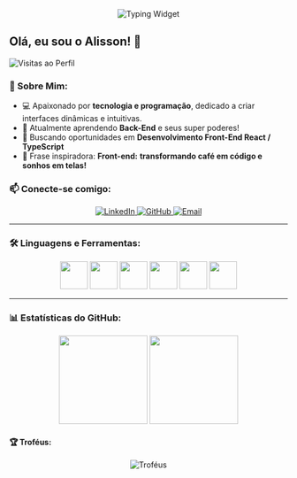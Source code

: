 <div align="center">
  <img src="https://readme-typing-svg.herokuapp.com?font=Fira+Code&pause=1000&color=FF6347&width=435&lines=Bem+vindo(a)+ao+meu+GitHub!🚀💻;Sou+um+Dev+Front-End!❤️👨‍💻;Vamos+construir+algo+incrível+🧱!;<+>In+Code+We+Trust</>💚💻" alt="Typing Widget" />
</div>

## Olá, eu sou o Alisson! 👋

![Visitas ao Perfil](https://komarev.com/ghpvc/?username=alisson&color=blue&style=flat-square)

### 🚀 Sobre Mim:
- 💻 Apaixonado por **tecnologia e programação**, dedicado a criar interfaces dinâmicas e intuitivas.
- 🌱 Atualmente aprendendo **Back-End** e seus super poderes!
- 🎯 Buscando oportunidades em **Desenvolvimento Front-End React / TypeScript**
- 🤡 Frase inspiradora: **Front-end:** **transformando café em código e sonhos em telas!**


### 📫 Conecte-se comigo:
<div align="center">
  <a href="https://linkedin.com/in/alissonooliveira" target="_blank">
    <img src="https://img.shields.io/badge/LinkedIn-blue?style=for-the-badge&logo=linkedin&logoColor=white" alt="LinkedIn"/>
  </a>
  <a href="https://github.com/alissonooliveiraofc/" target="_blank">
    <img src="https://img.shields.io/badge/GitHub-black?style=for-the-badge&logo=github&logoColor=white" alt="GitHub"/>
  </a>
  <a href="mailto:alissonooliveiraofc@gmail.com" target="_blank">
    <img src="https://img.shields.io/badge/Email-red?style=for-the-badge&logo=gmail&logoColor=white" alt="Email"/>
  </a>
</div>


---



### 🛠️ Linguagens e Ferramentas:
<p align="center">
  <img src="https://cdn.jsdelivr.net/gh/devicons/devicon/icons/javascript/javascript-original.svg" width="50px" />
  <img src="https://cdn.jsdelivr.net/gh/devicons/devicon/icons/html5/html5-original.svg" width="50px" />
  <img src="https://cdn.jsdelivr.net/gh/devicons/devicon/icons/css3/css3-original.svg" width="50px" />
  <img src="https://cdn.jsdelivr.net/gh/devicons/devicon/icons/react/react-original.svg" width="50px" />
  <img src="https://cdn.jsdelivr.net/gh/devicons/devicon/icons/nodejs/nodejs-original.svg" width="50px" />
  <img src="https://cdn.jsdelivr.net/gh/devicons/devicon/icons/git/git-original.svg" width="50px" />
</p>

---

### 📊 Estatísticas do GitHub:
<div align="center">
  <img height="160em" src="https://github-readme-stats.vercel.app/api?username=alisson&show_icons=true&theme=dark" />
  <img height="160em" src="https://github-readme-stats.vercel.app/api/top-langs/?username=alisson&layout=compact&theme=dark" />
</div>

#### 🏆 Troféus:
<div align="center">
  <img src="https://github-profile-trophy.vercel.app/?username=alisson&theme=flat&margin-w=15&margin-h=15" alt="Troféus" 


<!--
**alissonooliveiraofc/alissonooliveiraofc** is a ✨ _special_ ✨ repository because its `README.md` (this file) appears on your GitHub profile.

Here are some ideas to get you started:

- 🔭 I’m currently working on ...
- 🌱 I’m currently learning ...
- 👯 I’m looking to collaborate on ...
- 🤔 I’m looking for help with ...
- 💬 Ask me about ...
- 📫 How to reach me: ...
- 😄 Pronouns: ...
- ⚡ Fun fact: ...
-->
